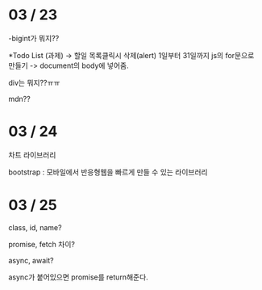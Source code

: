 # 03 / 23
-bigint가 뭐지??

*Todo List (과제)
-> 할일 목록클릭시 삭제(alert)
1일부터 31일까지 js의 for문으로 만들기 -> document의 body에 넣어줌.

div는 뭐지??ㅠㅠ

mdn??

# 03 / 24

차트 라이브러리

bootstrap : 모바일에서 반응형웹을 빠르게 만들 수 있는 라이브러리

# 03 / 25

class, id, name?

promise, fetch 차이?

async, await?

async가 붙어있으면 promise를 return해준다.